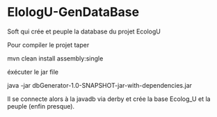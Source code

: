 ElologU-GenDataBase
===================

Soft qui crée et peuple la database du projet EcologU


Pour compiler le projet taper

mvn clean install assembly:single 

éxécuter le jar file 

java -jar dbGenerator-1.0-SNAPSHOT-jar-with-dependencies.jar


Il se connecte alors à la javadb via derby et crée la base Ecolog_U et la peuple (enfin presque).

